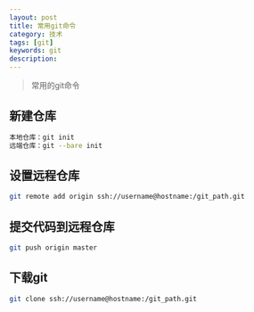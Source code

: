 ```yaml
---
layout: post
title: 常用git命令
category: 技术
tags: [git]
keywords: git
description: 
---
```


> 常用的git命令

## 新建仓库

```bash
本地仓库：git init
远端仓库：git --bare init
```

## 设置远程仓库

```bash
git remote add origin ssh://username@hostname:/git_path.git
```

## 提交代码到远程仓库

```bash
git push origin master
```

## 下载git

```bash
git clone ssh://username@hostname:/git_path.git
```
